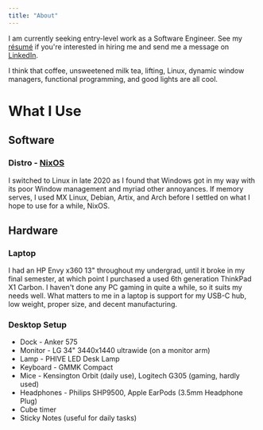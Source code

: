 ```yaml
---
title: "About"
---
```


I am currently seeking entry-level work as a Software Engineer. See my [résumé](../resume) if you're interested in hiring me and send me a message on [LinkedIn](https://www.linkedin.com/in/travisdula/).

I think that coffee, unsweetened milk tea, lifting, Linux, dynamic window managers, functional programming, and good lights are all cool.

# What I Use

## Software

### Distro - [NixOS](https://nixos.org/)

I switched to Linux in late 2020 as I found that Windows got in my way with its poor Window management and myriad other annoyances.
If memory serves, I used MX Linux, Debian, Artix, and Arch before I settled on what I hope to use for a while, NixOS.

## Hardware

### Laptop

I had an HP Envy x360 13" throughout my undergrad, until it broke in my final semester, at which point I purchased a used 6th generation ThinkPad X1 Carbon.
I haven't done any PC gaming in quite a while, so it suits my needs well.
What matters to me in a laptop is support for my USB-C hub, low weight, proper size, and decent manufacturing.

### Desktop Setup

- Dock - Anker 575 
- Monitor - LG 34" 3440x1440 ultrawide (on a monitor arm)
- Lamp - PHIVE LED Desk Lamp
- Keyboard - GMMK Compact
- Mice - Kensington Orbit (daily use), Logitech G305 (gaming, hardly used)
- Headphones - Philips SHP9500, Apple EarPods (3.5mm Headphone Plug)
- Cube timer
- Sticky Notes (useful for daily tasks)
